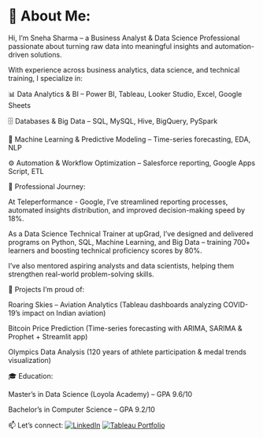# 💫 About Me:
Hi, I’m Sneha Sharma – a Business Analyst & Data Science Professional passionate about turning raw data into meaningful insights and automation-driven solutions.

With experience across business analytics, data science, and technical training, I specialize in:

📊 Data Analytics & BI – Power BI, Tableau, Looker Studio, Excel, Google Sheets

🗄️ Databases & Big Data – SQL, MySQL, Hive, BigQuery, PySpark

🤖 Machine Learning & Predictive Modeling – Time-series forecasting, EDA, NLP

⚙️ Automation & Workflow Optimization – Salesforce reporting, Google Apps Script, ETL

💼 Professional Journey:

At Teleperformance - Google, I’ve streamlined reporting processes, automated insights distribution, and improved decision-making speed by 18%.

As a Data Science Technical Trainer at upGrad, I’ve designed and delivered programs on Python, SQL, Machine Learning, and Big Data – training 700+ learners and boosting technical proficiency scores by 80%.

I’ve also mentored aspiring analysts and data scientists, helping them strengthen real-world problem-solving skills.

🚀 Projects I’m proud of:

Roaring Skies – Aviation Analytics (Tableau dashboards analyzing COVID-19’s impact on Indian aviation)

Bitcoin Price Prediction (Time-series forecasting with ARIMA, SARIMA & Prophet + Streamlit app)

Olympics Data Analysis (120 years of athlete participation & medal trends visualization)

🎓 Education:

Master’s in Data Science (Loyola Academy) – GPA 9.6/10

Bachelor’s in Computer Science – GPA 9.2/10

📫 Let’s connect:
[![LinkedIn](https://img.shields.io/badge/LinkedIn-%230077B5.svg?logo=linkedin&logoColor=white)](https://linkedin.com/in/https://www.linkedin.com/in/sneha-sharma-aa927b1b2/) 
[![Tableau Portfolio](https://img.shields.io/badge/Tableau-Portfolio-blue?logo=tableau&logoColor=white)](https://public.tableau.com/app/profile/sneha.sharma6278/vizzes?showOnboarding=true)


<!-- Proudly created with GPRM ( https://gprm.itsvg.in ) -->
